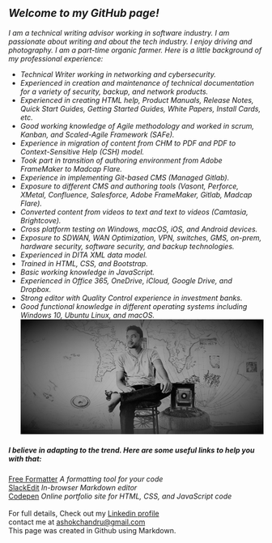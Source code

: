 ## _Welcome to my GitHub page!_
_I am a technical writing advisor working in software industry. I am passionate about writing and about the tech industry. I enjoy driving and photography. I am a part-time organic farmer. Here is a little background of my professional experience:_

* _Technical Writer working in networking and cybersecurity._
* _Experienced in creation and maintenance of technical documentation for a variety of security, backup, and network products._
* _Experienced in creating HTML help, Product Manuals, Release Notes, Quick Start Guides, Getting Started Guides, White Papers, Install Cards, etc._
* _Good working knowledge of Agile methodology and worked in scrum, Kanban, and Scaled-Agile Framework (SAFe)._
* _Experience in migration of content from CHM to PDF and PDF to Context-Sensitive Help (CSH) model._
* _Took part in transition of authoring environment from Adobe FrameMaker to Madcap Flare._
* _Experience in implementing Git-based CMS (Managed Gitlab)._
* _Exposure to different CMS and authoring tools (Vasont, Perforce, XMetal, Confluence, Salesforce, Adobe FrameMaker, Gitlab, Madcap Flare)._
* _Converted content from videos to text and text to videos (Camtasia, Brightcove)._
* _Cross platform testing on Windows, macOS, iOS, and Android devices._
* _Exposure to SDWAN, WAN Optimization, VPN, switches, GMS, on-prem, hardware security, software security, and backup technologies._
* _Experienced in DITA XML data model._
* _Trained in HTML, CSS, and Bootstrap._
* _Basic working knowledge in JavaScript._
* _Experienced in Office 365, OneDrive, iCloud, Google Drive, and Dropbox._
* _Strong editor with Quality Control experience in investment banks._
* _Good functional knowledge in different operating systems including Windows 10, Ubuntu Linux, and macOS._
![banner](/images/profile.jpg)
##### _I believe in adapting to the trend. Here are some useful links to help you with that:_
[Free Formatter](https://www.freeformatter.com/) _A formatting tool for your code_\
[SlackEdit](https://stackedit.io/) _In-browser Markdown editor_\
[Codepen](https://codepen.io/) _Online portfolio site for HTML, CSS, and JavaScript code_\
\
For full details, Check out my [Linkedin profile](https://www.linkedin.com/in/ashokchandru/)\
contact me at ashokchandru@gmail.com\
This page was created in Github using Markdown.
